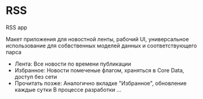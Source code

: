 # RSS
RSS app

Макет приложения для новостной ленты, рабочий UI, универсальное использование для собвственных моделей данных и соответствующего парса
- Лента: Все новости по времени публикации
- Избранное: Новости помеченые флагом, храняться в Core Data, доступ без сети
- Прочитать позже: Аналогично вкладке "Избранное", обновление каждые сутки
В процессе разработки ...
